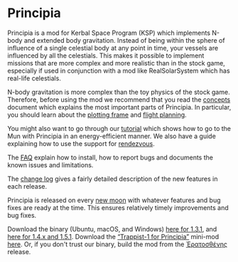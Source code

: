 # Principia

Principia is a mod for Kerbal Space Program (KSP) which implements N-body and extended body gravitation.  Instead of being within the sphere of influence of a single celestial body at any point in time, your vessels are influenced by all the celestials.  This makes it possible to implement missions that are more complex and more realistic than in the stock game, especially if used in conjunction with a mod like RealSolarSystem which has real-life celestials.

N-body gravitation is more complex than the toy physics of the stock game.  Therefore, before using the mod we recommend that you read the [concepts](https://github.com/mockingbirdnest/Principia/wiki/Concepts) document which explains the most important parts of Principia.  In particular, you should learn about the [plotting frame](https://github.com/mockingbirdnest/Principia/wiki/Concepts#plotting-frame) and [flight planning](https://github.com/mockingbirdnest/Principia/wiki/Concepts#flight-planning).

You might also want to go through our
[tutorial](https://github.com/mockingbirdnest/Principia/wiki/A-guide-to-going-to-the-Mun-with-Principia) which shows how 
to go to the Mun with Principia in an energy-efficient manner.  We also have a guide explaining how to use the support for [rendezvous](https://github.com/mockingbirdnest/Principia/wiki/A-guide-to-performing-low-orbit-rendezvous).

The [FAQ](https://github.com/mockingbirdnest/Principia/wiki/Installing,-reporting-bugs,-and-frequently-asked-questions) explain how to install, how to report bugs and documents the known issues and limitations.

The [change log](https://github.com/mockingbirdnest/Principia/wiki/Change-Log) gives a fairly detailed description of the new features in each release.

Principia is released on every [new moon](https://en.wikipedia.org/wiki/New_moon) with whatever features and bug fixes are ready at the time.  This ensures relatively timely improvements and bug fixes.

Download the binary (Ubuntu, macOS, and Windows) [here for 1.3.1](https://goo.gl/mkwpZy), and [here for 1.4.x and 1.5.1](https://goo.gl/sXk7ad).  Download the [“Trappist-1 for Principia”](https://github.com/mockingbirdnest/Principia/wiki/Installing,-reporting-bugs,-and-frequently-asked-questions#installing-trappist-1-for-principia) mini-mod [here](https://goo.gl/pGVfXz).  Or, if you don't trust our binary, build the mod from the [Ἐρατοσθένης](https://github.com/mockingbirdnest/Principia/releases/tag/2018110716-%E1%BC%98%CF%81%CE%B1%CF%84%CE%BF%CF%83%CE%B8%CE%AD%CE%BD%CE%B7%CF%82) release.
